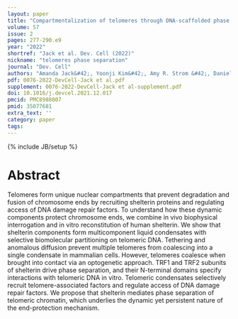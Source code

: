 ```yaml
---
layout: paper
title: "Compartmentalization of telomeres through DNA-scaffolded phase separation"
volume: 57
issue: 2
pages: 277-290.e9
year: "2022"
shortref: "Jack et al. Dev. Cell (2022)"
nickname: "telomeres phase separation"
journal: "Dev. Cell"
authors: "Amanda Jack&#42;, Yoonji Kim&#42;, Amy R. Strom &#42;, Daniel S.W. Lee, Byron Williams, Jeffrey M. Schaub, Elizabeth H. Kellogg, Ilya J. Finkelstein, Luke S. Ferro&dagger; Ahmet Yildiz&dagger;, and Clifford P. Brangwynne&dagger; (&#42; co-first authors) (&dagger; co-corresponding) "
pdf: 0076-2022-DevCell-Jack et al.pdf
supplement: 0076-2022-DevCell-Jack et al-supplement.pdf
doi: 10.1016/j.devcel.2021.12.017
pmcid: PMC8988007
pmid: 35077681
extra_text: ''
category: paper
tags:
---
```

{% include JB/setup %}

# Abstract
Telomeres form unique nuclear compartments that prevent degradation and fusion of chromosome ends by recruiting shelterin proteins and regulating access of DNA damage repair factors. To understand how these dynamic components protect chromosome ends, we combine in vivo biophysical interrogation and in vitro reconstitution of human shelterin. We show that shelterin components form multicomponent liquid condensates with selective biomolecular partitioning on telomeric DNA. Tethering and anomalous diffusion prevent multiple telomeres from coalescing into a single condensate in mammalian cells. However, telomeres coalesce when brought into contact via an optogenetic approach. TRF1 and TRF2 subunits of shelterin drive phase separation, and their N-terminal domains specify interactions with telomeric DNA in vitro. Telomeric condensates selectively recruit telomere-associated factors and regulate access of DNA damage repair factors. We propose that shelterin mediates phase separation of telomeric chromatin, which underlies the dynamic yet persistent nature of the end-protection mechanism.